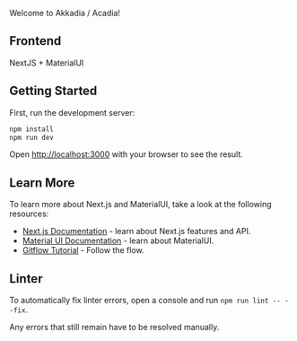 Welcome to Akkadia / Acadia!

## Frontend

NextJS + MaterialUI

## Getting Started

First, run the development server:

```bash
npm install
npm run dev
```

Open [http://localhost:3000](http://localhost:3000) with your browser to see the result.

## Learn More

To learn more about Next.js and MaterialUI, take a look at the following resources:

- [Next.js Documentation](https://nextjs.org/docs) - learn about Next.js features and API.
- [Material UI Documentation](https://material-ui.com/getting-started/usage/) - learn about MaterialUI.
- [Gitflow Tutorial](https://www.atlassian.com/git/tutorials/comparing-workflows/gitflow-workflow) - Follow the flow.

## Linter

To automatically fix linter errors, open a console and run `npm run lint -- --fix`.

Any errors that still remain have to be resolved manually.
